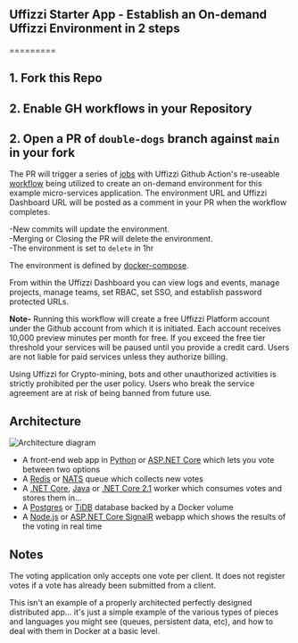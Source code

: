 ## Uffizzi Starter App - Establish an On-demand Uffizzi Environment in 2 steps
=========

## 1. Fork this Repo
## 2. Enable GH workflows in your Repository
## 2. Open a PR of `double-dogs` branch against `main` in your fork

The PR will trigger a series of [jobs](https://github.com/UffizziCloud/uffizzi-2-step-starter-app/blob/main/.github/workflows/uffizzi-environment.yml) with Uffizzi Github Action's re-useable [workflow](https://github.com/marketplace/actions/create-preview-environment) being utilized to create an on-demand environment for this example micro-services application.  The environment URL and Uffizzi Dashboard URL will be posted as a comment in your PR when the workflow completes.

-New commits will update the environment.  
-Merging or Closing the PR will delete the environment.  
-The environment is set to `delete` in 1hr 

The environment is defined by [docker-compose](https://github.com/UffizziCloud/uffizzi-2-step-starter-app/blob/main/docker-compose.template.yml).

From within the Uffizzi Dashboard you can view logs and events, manage projects, manage teams, set RBAC, set SSO, and establish password protected URLs.

**Note-** Running this workflow will create a free Uffizzi Platform account under the Github account from which it is initiated.  Each account receives 10,000 preview minutes per month for free.  If you exceed the free tier threshold your services will be paused until you provide a credit card.  Users are not liable for paid services unless they authorize billing.

Using Uffizzi for Crypto-mining, bots and other unauthorized activities is strictly prohibited per the user policy.  Users who break the service agreement are at risk of being banned from future use.  

Architecture
-----

![Architecture diagram](architecture.png)

* A front-end web app in [Python](/vote) or [ASP.NET Core](/vote/dotnet) which lets you vote between two options
* A [Redis](https://hub.docker.com/_/redis/) or [NATS](https://hub.docker.com/_/nats/) queue which collects new votes
* A [.NET Core](/worker/src/Worker), [Java](/worker/src/main) or [.NET Core 2.1](/worker/dotnet) worker which consumes votes and stores them in…
* A [Postgres](https://hub.docker.com/_/postgres/) or [TiDB](https://hub.docker.com/r/dockersamples/tidb/tags/) database backed by a Docker volume
* A [Node.js](/result) or [ASP.NET Core SignalR](/result/dotnet) webapp which shows the results of the voting in real time


Notes
-----

The voting application only accepts one vote per client. It does not register votes if a vote has already been submitted from a client.

This isn't an example of a properly architected perfectly designed distributed app... it's just a simple 
example of the various types of pieces and languages you might see (queues, persistent data, etc), and how to 
deal with them in Docker at a basic level. 
